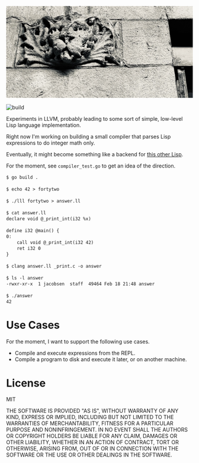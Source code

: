 
<img src="/lll.jpg" width="800">

![build](https://github.com/eigenhombre/lll/actions/workflows/build.yml/badge.svg)

Experiments in LLVM, probably leading to some sort of simple,
low-level Lisp language implementation.

Right now I'm working on building a small compiler that parses
Lisp expressions to do integer math only.

Eventually, it might become something like a backend for [this other
Lisp](https://github.com/eigenhombre/l1/).

For the moment, see `compiler_test.go` to get an idea of the direction.

<!-- The following examples are autogenerated, do not change by hand! -->
<!-- BEGIN EXAMPLES -->

    
    $ go build .
    
    $ echo 42 > fortytwo
    
    $ ./lll fortytwo > answer.ll
    
    $ cat answer.ll
    declare void @_print_int(i32 %x)
    
    define i32 @main() {
    0:
    	call void @_print_int(i32 42)
    	ret i32 0
    }
    
    $ clang answer.ll _print.c -o answer
    
    $ ls -l answer
    -rwxr-xr-x  1 jacobsen  staff  49464 Feb 18 21:48 answer
    
    $ ./answer
    42
    
    
    
<!-- END EXAMPLES -->

# Use Cases

For the moment, I want to support the following use cases.

- Compile and execute expressions from the REPL.
- Compile a program to disk and execute it later, or on another machine.

# License

MIT

THE SOFTWARE IS PROVIDED "AS IS", WITHOUT WARRANTY OF ANY KIND, EXPRESS OR
IMPLIED, INCLUDING BUT NOT LIMITED TO THE WARRANTIES OF MERCHANTABILITY,
FITNESS FOR A PARTICULAR PURPOSE AND NONINFRINGEMENT. IN NO EVENT SHALL THE
AUTHORS OR COPYRIGHT HOLDERS BE LIABLE FOR ANY CLAIM, DAMAGES OR OTHER
LIABILITY, WHETHER IN AN ACTION OF CONTRACT, TORT OR OTHERWISE, ARISING FROM,
OUT OF OR IN CONNECTION WITH THE SOFTWARE OR THE USE OR OTHER DEALINGS IN THE
SOFTWARE.
